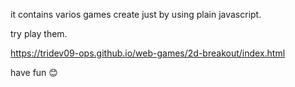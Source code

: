 it contains varios games create just by using plain javascript.

try play them.

https://tridev09-ops.github.io/web-games/2d-breakout/index.html

have fun 😊
